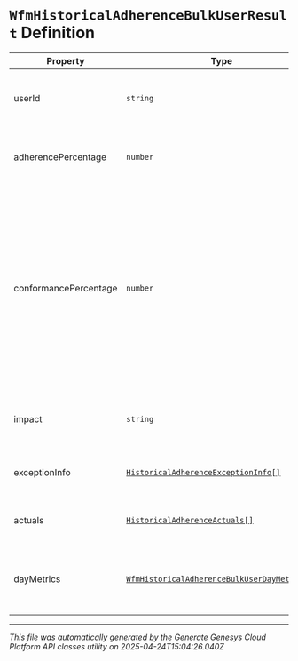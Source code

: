 # `WfmHistoricalAdherenceBulkUserResult` Definition

| Property | Type | Required | Description |
|----------|------|----------|-------------|
| userId | `string` | No | The ID of the user for whom the adherence is queried |
| adherencePercentage | `number` | No | Adherence percentage for this user, in the scale of 0 - 100 |
| conformancePercentage | `number` | No | Conformance percentage for this user, in the scale of 0 - 100. Conformance percentage can be greater than 100 when the actual on queue time is greater than the scheduled on queue time for the same period. |
| impact | `string` | No | The impact of the current adherence state for this user |
| exceptionInfo | [`HistoricalAdherenceExceptionInfo[]`](historicaladherenceexceptioninfo-definition.md) | No | List of adherence exceptions for this user |
| actuals | [`HistoricalAdherenceActuals[]`](historicaladherenceactuals-definition.md) | No | List of adherence actuals for this user |
| dayMetrics | [`WfmHistoricalAdherenceBulkUserDayMetrics[]`](wfmhistoricaladherencebulkuserdaymetrics-definition.md) | No | Adherence and conformance metrics for days in query range |

---

*This file was automatically generated by the Generate Genesys Cloud Platform API classes utility on 2025-04-24T15:04:26.040Z*